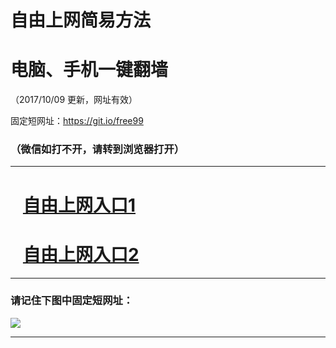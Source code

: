 ﻿# 自由上网简易方法

# 电脑、手机一键翻墙

（2017/10/09 更新，网址有效）

固定短网址：https://git.io/free99

### （微信如打不开，请转到浏览器打开）


***





# &nbsp;&nbsp; <a href="http://ft259667300.fwq-tz-1001.info/fwqtz01.html?t=100900114773 " target="_blank">自由上网入口1</a>
# &nbsp;&nbsp; <a href="http://ft1302326635.fwq-tz-1002.info/fwqtz02.html?t=100900121135 " target="_blank">自由上网入口2</a>
***

### 请记住下图中固定短网址：

<img src="https://s3-us-west-2.amazonaws.com/fwq-1001/yjfq-20170905okok.png" /> 


***

